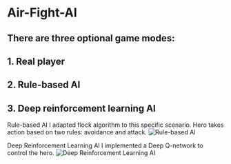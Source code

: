 # Air-Fight-AI

##  There are three optional game modes:
##      1. Real player
##      2. Rule-based AI
##      3. Deep reinforcement learning AI

Rule-based AI
I adapted flock algorithm to this specific scenario. Hero takes action based on two rules: avoidance and attack.
![Rule-based AI](https://github.com/WangSiman-Carol/Air-Fight-AI/blob/master/Rule_basedGIF.gif)

Deep Reinforcement Learning AI
I implemented a Deep Q-network to control the hero.
![Deep Reinforcement Learning AI](https://github.com/WangSiman-Carol/Air-Fight-AI/blob/master/DRLGIF.gif)
